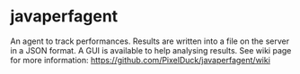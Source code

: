 javaperfagent
=============

An agent to track performances. Results are written into a file on the server in a JSON format. A GUI is available to help analysing results. See wiki page for more information: https://github.com/PixelDuck/javaperfagent/wiki

